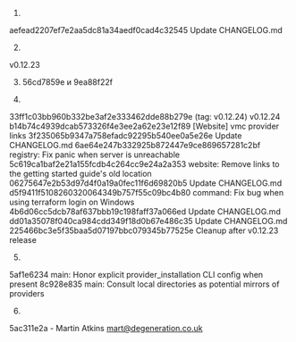 1.
aefead2207ef7e2aa5dc81a34aedf0cad4c32545
Update CHANGELOG.md

2. 
v0.12.23

3. 56cd7859e и 9ea88f22f

4.

33ff1c03bb960b332be3af2e333462dde88b279e (tag: v0.12.24) v0.12.24
b14b74c4939dcab573326f4e3ee2a62e23e12f89 [Website] vmc provider links
3f235065b9347a758efadc92295b540ee0a5e26e Update CHANGELOG.md
6ae64e247b332925b872447e9ce869657281c2bf registry: Fix panic when server is unreachable
5c619ca1baf2e21a155fcdb4c264cc9e24a2a353 website: Remove links to the getting started guide's old location
06275647e2b53d97d4f0a19a0fec11f6d69820b5 Update CHANGELOG.md
d5f9411f5108260320064349b757f55c09bc4b80 command: Fix bug when using terraform login on Windows
4b6d06cc5dcb78af637bbb19c198faff37a066ed Update CHANGELOG.md
dd01a35078f040ca984cdd349f18d0b67e486c35 Update CHANGELOG.md
225466bc3e5f35baa5d07197bbc079345b77525e Cleanup after v0.12.23 release

5.
5af1e6234 main: Honor explicit provider_installation CLI config when present
8c928e835 main: Consult local directories as potential mirrors of providers

6.

5ac311e2a - Martin Atkins mart@degeneration.co.uk
